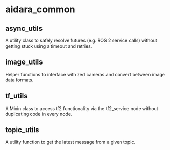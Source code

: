 # aidara_common

## async_utils

A utility class to safely resolve futures (e.g. ROS 2 service calls) without getting stuck using a timeout and retries.

## image_utils

Helper functions to interface with zed cameras and convert between image data formats.

## tf_utils

A Mixin class to access tf2 functionality via the tf2_service node without duplicating code in every node.

## topic_utils

A utility function to get the latest message from a given topic.
